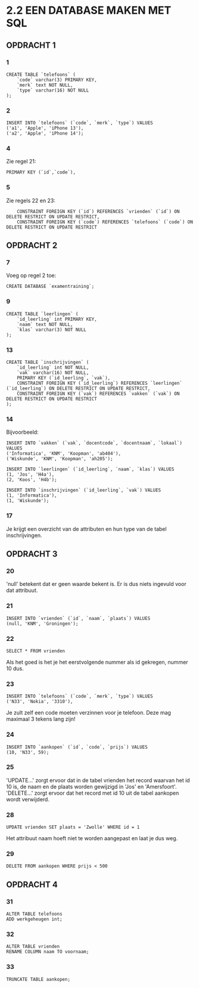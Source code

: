 # 2.2 EEN DATABASE MAKEN MET SQL
## OPDRACHT 1
### 1
```
CREATE TABLE `telefoons` (
    `code` varchar(3) PRIMARY KEY,
    `merk` text NOT NULL,
    `type` varchar(16) NOT NULL
);
```

### 2
```
INSERT INTO `telefoons` (`code`, `merk`, `type`) VALUES
('a1', 'Apple', 'iPhone 13'),
('a2', 'Apple', 'iPhone 14');
```

### 4
Zie regel 21:
```
PRIMARY KEY (`id`,`code`),
```

### 5
Zie regels 22 en 23:
```
    CONSTRAINT FOREIGN KEY (`id`) REFERENCES `vrienden` (`id`) ON DELETE RESTRICT ON UPDATE RESTRICT,
    CONSTRAINT FOREIGN KEY (`code`) REFERENCES `telefoons` (`code`) ON DELETE RESTRICT ON UPDATE RESTRICT
```

## OPDRACHT 2
### 7 
Voeg op regel 2 toe:
```
CREATE DATABASE `examentraining`;
```

### 9
```
CREATE TABLE `leerlingen` (
    `id_leerling` int PRIMARY KEY,
    `naam` text NOT NULL,
    `klas` varchar(3) NOT NULL
);
```

### 13 
```
CREATE TABLE `inschrijvingen` (
    `id_leerling` int NOT NULL,
    `vak` varchar(16) NOT NULL,
    PRIMARY KEY (`id_leerling`, `vak`),
    CONSTRAINT FOREIGN KEY (`id_leerling`) REFERENCES `leerlingen` (`id_leerling`) ON DELETE RESTRICT ON UPDATE RESTRICT,
    CONSTRAINT FOREIGN KEY (`vak`) REFERENCES `vakken` (`vak`) ON DELETE RESTRICT ON UPDATE RESTRICT
);
```

### 14
Bijvoorbeeld:
```
INSERT INTO `vakken` (`vak`, `docentcode`, `docentnaam`, `lokaal`) VALUES
('Informatica', 'KNM', 'Koopman', 'ab404'),
('Wiskunde', 'KNM', 'Koopman', 'ah205');

INSERT INTO `leerlingen` (`id_leerling`, `naam`, `klas`) VALUES
(1, 'Jos', 'H4a'),
(2, 'Koos', 'H4b');

INSERT INTO `inschrijvingen` (`id_leerling`, `vak`) VALUES
(1, 'Informatica'),
(1, 'Wiskunde');
```

### 17
Je krijgt een overzicht van de attributen en hun type van de tabel inschrijvingen.

## OPDRACHT 3
### 20
'null' betekent dat er geen waarde bekent is. Er is dus niets ingevuld voor dat attribuut.

### 21
```
INSERT INTO `vrienden` (`id`, `naam`, `plaats`) VALUES
(null, 'KNM', 'Groningen');
```

### 22
```
SELECT * FROM vrienden
```
Als het goed is het je het eerstvolgende nummer als id gekregen, nummer 10 dus.

### 23
```
INSERT INTO `telefoons` (`code`, `merk`, `type`) VALUES
('N33', 'Nokia', '3310'),
```
Je zult zelf een code moeten verzinnen voor je telefoon. Deze mag maximaal 3 tekens lang zijn!

### 24
```
INSERT INTO `aankopen` (`id`, `code`, `prijs`) VALUES
(10, 'N33', 59);
```

### 25
'UPDATE...' zorgt ervoor dat in de tabel vrienden het record waarvan het id 10 is, de naam en de plaats worden gewijzigd in 'Jos' en 'Amersfoort'.
'DELETE...' zorgt ervoor dat het record met id 10 uit de tabel aankopen wordt verwijderd.

### 28
```
UPDATE vrienden SET plaats = 'Zwolle' WHERE id = 1
```
Het attribuut naam hoeft niet te worden aangepast en laat je dus weg.

### 29
```
DELETE FROM aankopen WHERE prijs < 500
```

## OPDRACHT 4
### 31
```
ALTER TABLE telefoons
ADD werkgeheugen int; 
```

### 32
```
ALTER TABLE vrienden
RENAME COLUMN naam TO voornaam; 
```

### 33
```
TRUNCATE TABLE aankopen; 
```